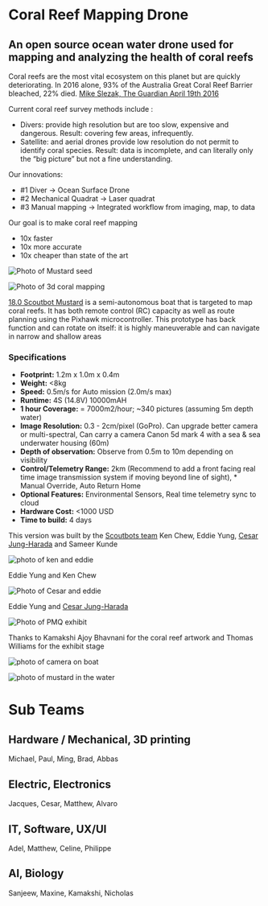 # Coral Reef Mapping Drone
## An open source ocean water drone used for mapping and analyzing the health of coral reefs

Coral reefs are the most vital ecosystem on this planet but are quickly deteriorating. 
In 2016 alone, 93% of the Australia Great Coral Reef Barrier bleached, 22% died. [Mike Slezak, The Guardian April 19th 2016](https://www.theguardian.com/environment/2016/apr/19/great-barrier-reef-93-of-reefs-hit-by-coral-bleaching)

Current coral reef survey methods include :
* Divers: provide high resolution but are too slow, expensive and dangerous. Result: covering few areas, infrequently.
* Satellite: and aerial drones provide low resolution do not permit to identify coral species. Result: data is incomplete, and can literally only the “big picture” but not a fine understanding. 

Our innovations:
* #1 Diver -> Ocean Surface Drone
* #2 Mechanical Quadrat -> Laser quadrat
* #3 Manual mapping -> Integrated workflow from imaging, map, to data

Our goal is to make coral reef mapping
- 10x faster
- 10x more accurate
- 10x cheaper than state of the art

![Photo of Mustard seed](https://images.squarespace-cdn.com/content/v1/588c5e468419c2ec3fced0c0/1550258199216-EWPQCILYKOOI7MGPXO5F/ke17ZwdGBToddI8pDm48kBZw6jF4_OvU-ddo_vwqGhp7gQa3H78H3Y0txjaiv_0fDoOvxcdMmMKkDsyUqMSsMWxHk725yiiHCCLfrh8O1z5QPOohDIaIeljMHgDF5CVlOqpeNLcJ80NK65_fV7S1Ub61YCrK70I7JIpWiI8ho4Yi1WvVNQtDE81xuRbL1MFKm0sD-Bab7E9MY8W31A7zMQ/33230060508_aa5fc9a347_k.jpg?format=1500w)

![Photo of 3d coral mapping](https://images.squarespace-cdn.com/content/v1/588c5e468419c2ec3fced0c0/1530466231826-FNW4LDAH7XH30ZFNJJAH/ke17ZwdGBToddI8pDm48kLm-eDV0ETPZElAUOuRm5LoUqsxRUqqbr1mOJYKfIPR7LoDQ9mXPOjoJoqy81S2I8N_N4V1vUb5AoIIIbLZhVYy7Mythp_T-mtop-vrsUOmeInPi9iDjx9w8K4ZfjXt2dozICiKierPdirwma1lhz985X3tnvptEZXlQK7_WXsWuOpYghpI-Ha_TwZsqqmJXng/25114424537_f4074ea83e_o.jpg?format=2500w)

[18.0 Scoutbot Mustard](https://www.scoutbots.com/protei#/18-scoutbot-mustard/) is a semi-autonomous boat that is targeted to map coral reefs. It has both remote control (RC) capacity as well as route planning using the Pixhawk microcontroller. This prototype has back function and can rotate on itself: it is highly maneuverable and can navigate in narrow and shallow areas

### Specifications

 * **Footprint:** 1.2m x 1.0m x 0.4m
 * **Weight:** <8kg
 * **Speed:** 0.5m/s for Auto mission (2.0m/s max)
 * **Runtime:** 4S (14.8V) 10000mAH
 * **1 hour Coverage:** = 7000m2/hour; ~340 pictures (assuming 5m depth water)
 * **Image Resolution:** 0.3 - 2cm/pixel (GoPro). Can upgrade better camera or multi-spectral, Can carry a camera Canon 5d mark 4 with a sea & sea underwater housing (60m)
 * **Depth of observation:** Observe from 0.5m to 10m depending on visibility
 * **Control/Telemetry Range:** 2km (Recommend to add a front facing real time image transmission system if moving beyond line of sight),  * Manual Override, Auto Return Home
 * **Optional Features:** Environmental Sensors, Real time telemetry sync to cloud
 * **Hardware Cost:** <1000 USD
 * **Time to build:** 4 days 
 
This version was built by the [Scoutbots team](https://www.scoutbots.com/) Ken Chew, Eddie Yung, [Cesar Jung-Harada](https://cesarjungharada.com/) and Sameer Kunde

![photo of ken and eddie](https://images.squarespace-cdn.com/content/v1/588c5e468419c2ec3fced0c0/1550258135664-IRNOSGZWSGIQVUW2TRS3/ke17ZwdGBToddI8pDm48kBZw6jF4_OvU-ddo_vwqGhp7gQa3H78H3Y0txjaiv_0fDoOvxcdMmMKkDsyUqMSsMWxHk725yiiHCCLfrh8O1z5QPOohDIaIeljMHgDF5CVlOqpeNLcJ80NK65_fV7S1Ub61YCrK70I7JIpWiI8ho4Yi1WvVNQtDE81xuRbL1MFKm0sD-Bab7E9MY8W31A7zMQ/46178780194_3433a0177d_k.jpg?format=1500w)

Eddie Yung and Ken Chew

![Photo of Cesar and eddie](https://images.squarespace-cdn.com/content/v1/588c5e468419c2ec3fced0c0/1550258245745-T0HT4CPK5MZOU86S1A2U/ke17ZwdGBToddI8pDm48kPK79jU1XeGeFdNPGu_Z9LF7gQa3H78H3Y0txjaiv_0fDoOvxcdMmMKkDsyUqMSsMWxHk725yiiHCCLfrh8O1z5QHyNOqBUUEtDDsRWrJLTmNFveLtSPA03JKuAUT-dZqxKOlW1dmcyva0SWFCfnfPCLzLhnXQa_AnJz627O8vAp/45989089115_abc0642138_o.jpg?format=1500w) 

Eddie Yung and [Cesar Jung-Harada](https://cesarjungharada.com/)

![Photo of PMQ exhibit](https://images.squarespace-cdn.com/content/v1/588c5e468419c2ec3fced0c0/1550258114745-6H322KIJ8UBDTTE7USVS/ke17ZwdGBToddI8pDm48kNKt-pHDXrzwAjIfSk5SYbN7gQa3H78H3Y0txjaiv_0fDoOvxcdMmMKkDsyUqMSsMWxHk725yiiHCCLfrh8O1z5QPOohDIaIeljMHgDF5CVlOqpeNLcJ80NK65_fV7S1UcnvRtzEwdgNk4gmcis-V6EWlYXsfTfPGXQTK5kyyTmWVui_uwT1L0qH0SjV2jNRDA/46251813322_49a14e8090_o.jpg?format=1500w)

Thanks to Kamakshi Ajoy Bhavnani for the coral reef artwork and Thomas Williams for the exhibit stage

![photo of camera on boat](https://images.squarespace-cdn.com/content/v1/588c5e468419c2ec3fced0c0/1550258175244-3BWT20Q0EC5LP2VEWLNN/ke17ZwdGBToddI8pDm48kBZw6jF4_OvU-ddo_vwqGhp7gQa3H78H3Y0txjaiv_0fDoOvxcdMmMKkDsyUqMSsMWxHk725yiiHCCLfrh8O1z5QPOohDIaIeljMHgDF5CVlOqpeNLcJ80NK65_fV7S1Ub61YCrK70I7JIpWiI8ho4Yi1WvVNQtDE81xuRbL1MFKm0sD-Bab7E9MY8W31A7zMQ/39938969743_ed255bea6f_k.jpg?format=1500w)

![photo of mustard in the water](https://images.squarespace-cdn.com/content/v1/588c5e468419c2ec3fced0c0/1550257296501-II5UUJ2HHY6U9GGWNO5A/ke17ZwdGBToddI8pDm48kBZw6jF4_OvU-ddo_vwqGhp7gQa3H78H3Y0txjaiv_0fDoOvxcdMmMKkDsyUqMSsMWxHk725yiiHCCLfrh8O1z5QPOohDIaIeljMHgDF5CVlOqpeNLcJ80NK65_fV7S1Ub61YCrK70I7JIpWiI8ho4Yi1WvVNQtDE81xuRbL1MFKm0sD-Bab7E9MY8W31A7zMQ/46178779444_b65c54a0cc_k.jpg?format=1500w)

# Sub Teams
## Hardware / Mechanical, 3D printing
Michael, Paul, Ming, Brad, Abbas 

## Electric, Electronics
Jacques, Cesar, Matthew, Alvaro 

## IT, Software, UX/UI
Adel, Matthew, Celine, Philippe

## AI, Biology 
Sanjeew, Maxine, Kamakshi, Nicholas

